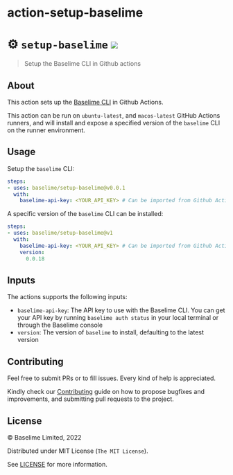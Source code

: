 # action-setup-baselime

# :gear: `setup-baselime` ![](https://github.com/Baselime/action-setup-baselime/workflows/Tests/badge.svg)
> Setup the Baselime CLI in Github actions

## About
This action sets up the [Baselime CLI](https://docs.baselime.io/cli/overview/) in Github Actions.

This action can be run on `ubuntu-latest`, and `macos-latest` GitHub Actions runners, and will install and expose a specified version of the `baselime` CLI on the runner environment.

## Usage

Setup the `baselime` CLI:

```yaml
steps:
- uses: baselime/setup-baselime@v0.0.1
  with:
    baselime-api-key: <YOUR_API_KEY> # Can be imported from Github Actions Secrets
```

A specific version of the `baselime` CLI can be installed:

```yaml
steps:
- uses: baselime/setup-baselime@v1
  with:
    baselime-api-key: <YOUR_API_KEY> # Can be imported from Github Actions Secrets
    version:
      0.0.18
```

## Inputs
The actions supports the following inputs:

- `baselime-api-key`: The API key to use with the Baselime CLI. You can get your API key by running `baselime auth status` in your local terminal or through the Baselime console
- `version`: The version of `baselime` to install, defaulting to the latest version

## Contributing

Feel free to submit PRs or to fill issues. Every kind of help is appreciated. 

Kindly check our [Contributing](Contributing.md) guide on how to propose
bugfixes and improvements, and submitting pull requests to the project.

## License

&copy; Baselime Limited, 2022

Distributed under MIT License (`The MIT License`).

See [LICENSE](LICENSE) for more information.

<!-- Badges -->

[docs]: https://docs.baselime.io
[docs_badge]: https://img.shields.io/badge/docs-reference-blue.svg?style=flat-square
[license]: https://opensource.org/licenses/MIT
[license_badge]: https://img.shields.io/github/license/baselime/cli.svg?color=blue&style=flat-square&ghcache=unused

